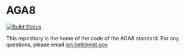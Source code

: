 # AGA8

[![Build Status](https://travis-ci.com/usnistgov/AGA8.svg?branch=master)](https://travis-ci.com/usnistgov/AGA8)

This repository is the home of the code of the AGA8 standard.  For any questions, please email ian.bell@nist.gov
